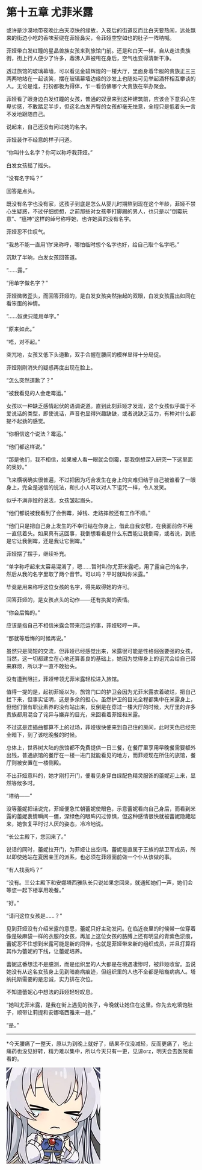 # 第十五章 尤菲米露

或许是沙漠地带夜晚比白天凉快的缘故，入夜后的街道反而比白天要热闹，远处飘来的街边小吃的香味萦绕在菲娅鼻尖，令菲娅空空如也的肚子一阵呐喊。

菲娅带白发红瞳的星晶兽族女孩来到旅馆门前。还是和白天一样，自从走进贵族街，街上行人便少了许多，鼎沸人声被甩在身后，空气也变得清新干净。

透过旅馆的玻璃幕墙，可以看见金碧辉煌的一楼大厅，里面身着华服的贵族正三三两两地站在一起谈笑，摆在玻璃幕墙边缘的沙发上也随处可见举起酒杯相互攀谈的人。无论是谁，打扮都极为得体，乍一看仿佛哪个大贵族在举办聚会。

菲娅看了眼身边白发红瞳的女孩，普通的奴隶来到这种建筑前，应该会下意识心生卑劣感，不敢踏足半步，但这名白发齐臀的女孩却毫无怯意，全程只是低着头一言不发地跟随自己。

说起来，自己还没有问过她的名字。

菲娅装作不经意的样子问道。

“你叫什么名字？你可以称呼我菲娅。”

白发女孩摇了摇头。

“没有名字吗？”

回答是点头。

既没有名字也没有家，这孩子到底是怎么从婴儿时期熬到现在这个年龄，菲娅不禁心生疑惑，不过仔细想想，之前那些对女孩拳打脚踢的男人，也只是以“倒霉玩意”、“瘟神”这样的绰号称呼她，也许她真的没有名字。

菲娅忍不住叹气。

“我总不能一直用‘你’来称呼，哪怕临时想个名字也好，给自己取个名字吧。”

沉默了半晌，白发女孩回答道。

“……露。”

“用单字做名字？”

菲娅微微歪头，而回答菲娅的，是白发女孩突然抬起的双眼，白发女孩露出如同在看笨蛋的神情。

“……奴隶只能用单字。”

“原来如此。”

“唔，对不起。”

突兀地，女孩又低下头道歉，双手合握在腰间的模样显得十分局促。

菲娅刚刚消失的疑惑再度出现在脸上。

“怎么突然道歉了？”

“被我看见的人会走霉运。”

女孩以一种缺乏感情起伏的语调说道。直到此刻菲娅才发现，这个女孩似乎属于不爱说话的类型，即使说话，声音也显得兴趣缺缺，或者说缺乏活力，有种对什么都提不起劲的感觉。

“你相信这个说法？霉运。”

“他们都这样说。”

“那是他们，我不相信，如果被人看一眼就会倒霉，那我倒想深入研究一下这里面的奥妙。”

飞来横祸确实很普遍，不过把因为巧合发生在身上的灾难归结于自己被谁看了一眼身上，完全是迷信的说法，和扎小人可以对人下诅咒一样，令人发笑。

似乎不满菲娅的说法，女孩皱起眉头。

“他们都说被我看到了会倒霉，掉钱、走路摔跤还有工作不顺。”

“他们只是把自己身上发生的不幸归结在你身上，借此自我安慰，在我面前你不用一直低着头。如果真有这回事，我倒想看看是什么东西能让我倒霉，或者说，到底是它让我倒霉，还是我让它倒霉。”

菲娅摆了摆手，继续补充。

“单字称呼起来太容易混淆了，嗯……暂时叫你尤菲米露吧，用了露自己的名字，然后从我的名字里取了两个音节。可以吗？平时就叫你米露。”

毕竟是用来称呼这位女孩的名字，得先取得她的许可。

回答菲娅的，是女孩点头的动作——还有执拗的表情。

“你会后悔的。”

应该是指自己不相信米露会带来厄运的事，菲娅轻哼一声。

“那就等后悔的时候再说。”

虽然只是简短的交流，但菲娅已经感觉出来，米露很可能是性格倔强要强的女孩，当然，这一切都建立在心地还算善良的基础上，她因为觉得身上的诅咒会给自己带来麻烦，所以才一直不敢抬头。

没有遭到阻拦，菲娅带领尤菲米露轻松进入旅馆。

值得一提的是，起初菲娅以为，旅馆门口的护卫会因为尤菲米露衣着破烂，把自己拦下来，但事实证明，这是多余的担心。虽然护卫的目光全程都集中在米露身上，但他们很有职业素养的没有站出来，反倒是在穿过一楼大厅的时候，大厅里的许多贵族都用混合了诧异与嫌弃的目光，来回看着菲娅和米露。

不过这是连插曲都算不上的过场，菲娅很快便来到自己住的房间，此时天色已经完全暗下，到了该吃晚餐的时候。

总体上，世界树大陆的旅馆都不免费提供一日三餐，在餐厅里享用早晚餐需要额外出钱，普通旅馆的餐厅在一楼一进门就能看见的地方，而菲娅现在所住的旅馆，餐厅则被安置在一楼侧殿。

不出菲娅意料的，她才刚打开门，便看见身穿白绿配色精灵服饰的蕾妮迎上来，显然等候多时。

“塔纳——”

没等蕾妮把话说完，菲娅便急忙朝蕾妮使眼色，示意蕾妮看向自己身后，而看到米露的蕾妮表情瞬间一僵，深绿色的眼眸闪过惊惧，但这种感情很快就被蕾妮隐藏起来，她恢复平时讨人厌的姿态，冷冷地说。

“长公主殿下，您回来了。”

说话的同时，蕾妮拉开门，为菲娅让出空间。蕾妮是直属于王族的禁卫军成员，所以即使她站在夏因亲王的派系，也必须在菲娅面前做一个仆从该做的事。

“有人找我吗？”

“没有。三公主殿下和安娜塔西雅队长只说如果您回来，就通知她们一声，她们会等您一起下楼享用晚餐。”

“好。”

“请问这位女孩是……？”

见到菲娅没有介绍米露的意思，蕾妮只好主动发问。在临近夜里的时候带一位穿着像是破麻袋一样的衣服的女孩，再加上这位女孩的胳膊上还有明显的青紫色淤痕，蕾妮忍不住想到米露可能是新的同伴，也就是菲娅带来新的组织成员，并且打算将其作为蕾妮的下线，让蕾妮培养。

蕾妮这番想法不是臆测，而是组织里的人大都是在境遇凄惨时，被菲娅收留。虽说她没有从这名女孩身上见到暗裔病痕迹，但组织里的人也不全都是暗裔病病人。塔纳托斯需要的是忠诚，实力排在次位。

不知道蕾妮心中想法的菲娅轻轻叹息。

“她叫尤菲米露，是我在街上遇见的孩子，今晚就让她住在这里。你先去吃填饱肚子，顺带让莉提和安娜塔西雅来一趟。”

“是。”

----------------

*今天腰痛了一整天，原以为到晚上就好了，结果不仅没减轻，反而更痛了，吃止痛药也没见好转，精力难以集中，所以今天只有一更，见谅orz，明天会去医院看看的。

![](../images/039.webp)
